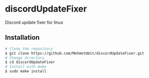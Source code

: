 # discordUpdateFixer
Discord update fixer for linux

## Installation
```sh
# Clone the repository
$ git clone https://github.com/MehmetUmit/discordUpdateFixer.git
# Change directory
$ cd discordUpdateFixer
# Install with make
$ sudo make install
```
